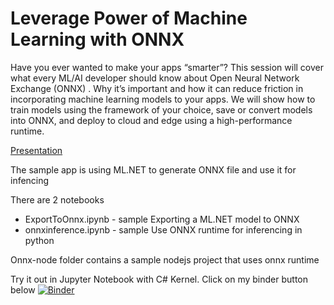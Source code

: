 # Leverage Power of Machine Learning with ONNX


Have you ever wanted to make your apps “smarter”? This session will cover what every ML/AI developer should know about Open Neural Network Exchange (ONNX) . Why it’s important and how it can reduce friction in incorporating machine learning models to your apps. We will show how to train models using the framework of your choice, save or convert models into ONNX, and deploy to cloud and edge using a high-performance runtime.

[Presentation](LeverageONNX.pdf)

The sample app is using ML.NET to generate ONNX file and use it for infencing

There are 2 notebooks
* ExportToOnnx.ipynb - sample Exporting a ML.NET model to ONNX
* onnxinference.ipynb - sample Use ONNX runtime for inferencing  in python

Onnx-node folder contains a sample nodejs project that uses onnx runtime

Try it out in Jupyter Notebook with C# Kernel. Click on my binder button below
[![Binder](https://mybinder.org/badge_logo.svg)](https://mybinder.org/v2/gh/rondagdag/LeverageONNX/master)

